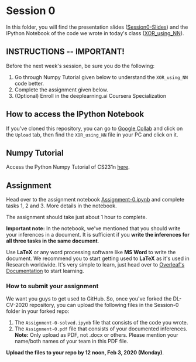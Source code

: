 # Session 0

In this folder, you will find the presentation slides ([Session0-Slides](https://github.com/techclubssn/DL-CV-2020/blob/master/Session-0/Session0-Slides.pdf)) and the IPython Notebook of the code we wrote in today's class ([XOR_using_NN](https://github.com/techclubssn/DL-CV-2020/blob/master/Session-0/XOR_using_NN.ipynb)).

## INSTRUCTIONS -- IMPORTANT!
Before the next week's session, be sure you do the following:
1. Go through Numpy Tutorial given below to understand the `XOR_using_NN` code better.
2. Complete the assignment given below.
3. (Optional) Enroll in the deeplearning.ai Coursera Specialization

## How to access the IPython Notebook
If you've cloned this repository, you can go to [Google Collab](https://colab.research.google.com/notebooks/intro.ipynb#recent=true) and click on the `Upload` tab, then find the `XOR_using_NN` file in your PC and click on it.

## Numpy Tutorial
Access the Python Numpy Tutorial of CS231n [here](http://cs231n.github.io/python-numpy-tutorial/).

## Assignment

Head over to the assignment notebook [Assignment-0.ipynb](https://github.com/techclubssn/DL-CV-2020/blob/master/Session-0/Assignment_0.ipynb) and complete tasks 1, 2 and 3. More details in the notebook.

The assignment should take just about 1 hour to complete.

**Important note:** In the notebook, we've mentioned that you should write your inferences in a document. It is sufficient if you **write the inferences for all three tasks in the same document**.

Use **LaTeX** or any word processing software like **MS Word** to write the document. We recommend you to start getting used to **LaTeX** as it's used in Research worldwide. It's very simple to learn, just head over to [Overleaf's Documentation](https://www.overleaf.com/learn) to start learning.

### How to submit your assignment

We want you guys to get used to GitHub. So, once you've forked the DL-CV-2020 repository, you can upload the following files in the Session-0 folder in your forked repo:

1. The `Assignment-0-solved.ipynb` file that consists of the code you wrote.
2. The `Assignment-0.pdf` file that consists of your documented inferences. **Note:** Only upload as PDF, not .docx or others. Please mention your name/both names of your team in this PDF file.

**Upload the files to your repo by 12 noon, Feb 3, 2020 (Monday)**.
